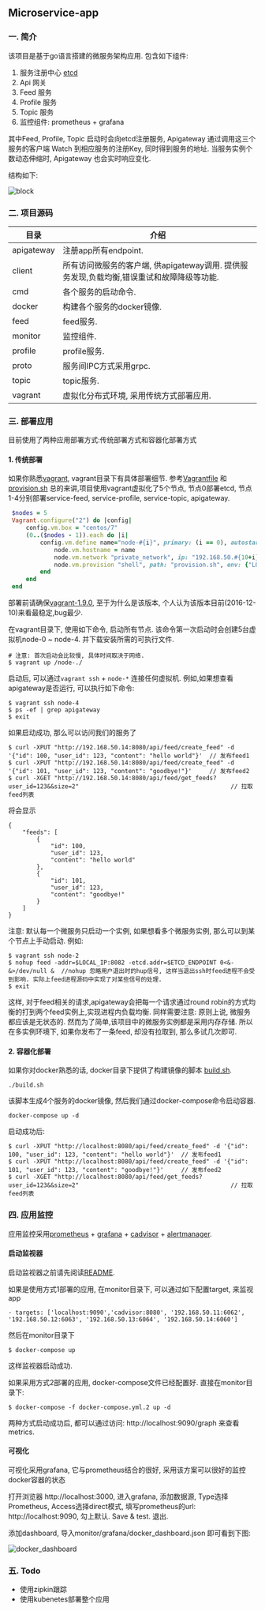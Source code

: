 ## Microservice-app

### 一. 简介

该项目是基于go语言搭建的微服务架构应用. 包含如下组件:   

1. 服务注册中心 [etcd](https://github.com/coreos/etcd)  
2. Api 网关  
3. Feed 服务  
4. Profile 服务  
5. Topic 服务  
6. 监控组件: prometheus + grafana  

其中Feed, Profile, Topic 启动时会向etcd注册服务, Apigateway 通过调用这三个服务的客户端 Watch 到相应服务的注册Key, 同时得到服务的地址. 当服务实例个数动态伸缩时, Apigateway 也会实时响应变化.

结构如下:  

![block](https://github.com/buptmiao/microservice-app/blob/master/pictures/block.png) 

### 二. 项目源码

目录 | 介绍 
--------|-----------------
apigateway  |  注册app所有endpoint.
client      |  所有访问微服务的客户端, 供apigateway调用. 提供服务发现,负载均衡,错误重试和故障降级等功能.
cmd         |  各个服务的启动命令.
docker      |  构建各个服务的docker镜像.
feed        |  feed服务.
monitor     |  监控组件.
profile     |  profile服务.
proto       |  服务间IPC方式采用grpc.
topic       |  topic服务.
vagrant     |  虚拟化分布式环境, 采用传统方式部署应用.
    
### 三. 部署应用

目前使用了两种应用部署方式:传统部署方式和容器化部署方式

#### 1. 传统部署
 如果你熟悉[vagrant](https://www.vagrantup.com/), vagrant目录下有具体部署细节. 参考[Vagrantfile](https://github.com/buptmiao/microservice-app/blob/master/vagrant/Vagrantfile) 和 [provision.sh](https://github.com/buptmiao/microservice-app/blob/master/vagrant/provision.sh)
 总的来讲,项目使用vagrant虚拟化了5个节点, 节点0部署etcd, 节点1-4分别部署service-feed, service-profile, service-topic, apigateway.
```ruby
 $nodes = 5
 Vagrant.configure("2") do |config|
     config.vm.box = "centos/7"
     (0..($nodes - 1)).each do |i|
         config.vm.define name="node-#{i}", primary: (i == 0), autostart: (i == 0) do |node|
             node.vm.hostname = name
             node.vm.network "private_network", ip: "192.168.50.#{10+i}"
             node.vm.provision "shell", path: "provision.sh", env: {"LOCAL_IP" => "192.168.50.#{10+i}", "ETCD_ENDPOINT" => "http://192.168.50.10:2379"}
         end
     end
 end
```

部署前请确保[vagrant-1.9.0](https://releases.hashicorp.com/vagrant/1.9.0/), 至于为什么是该版本, 个人认为该版本目前(2016-12-10)来看最稳定,bug最少.

在vagrant目录下, 使用如下命令, 启动所有节点. 该命令第一次启动时会创建5台虚拟机node-0 ~ node-4. 并下载安装所需的可执行文件.
```
# 注意: 首次启动会比较慢, 具体时间取决于网络.
$ vagrant up /node-./
```
启动后, 可以通过`vagrant ssh` + `node-*` 连接任何虚拟机. 例如,如果想查看apigateway是否运行, 可以执行如下命令:
```
$ vagrant ssh node-4
$ ps -ef | grep apigateway
$ exit
```

如果启动成功, 那么可以访问我们的服务了

```
$ curl -XPUT "http://192.168.50.14:8080/api/feed/create_feed" -d '{"id": 100, "user_id": 123, "content": "hello world"}'  // 发布feed1
$ curl -XPUT "http://192.168.50.14:8080/api/feed/create_feed" -d '{"id": 101, "user_id": 123, "content": "goodbye!"}'     // 发布feed2
$ curl -XGET "http://192.168.50.14:8080/api/feed/get_feeds?user_id=123&&size=2"                                           // 拉取feed列表
```

将会显示
```
{
    "feeds": [
        {
            "id": 100,
            "user_id": 123,
            "content": "hello world"
        },
        {
            "id": 101,
            "user_id": 123,
            "content": "goodbye!"
        }
    ]
}
```

注意: 默认每一个微服务只启动一个实例, 如果想看多个微服务实例, 那么可以到某个节点上手动启动. 例如:
```
$ vagrant ssh node-2
$ nohup feed -addr=$LOCAL_IP:8082 -etcd.addr=$ETCD_ENDPOINT 0<&- &>/dev/null &  //nohup 忽略用户退出时的hup信号, 这样当退出ssh时feed进程不会受到影响. 实际上feed进程源码中实现了对某些信号的处理.
$ exit
```
这样, 对于feed相关的请求,apigateway会把每一个请求通过round robin的方式均衡的打到两个feed实例上,实现进程内负载均衡. 同样需要注意: 原则上说, 微服务都应该是无状态的. 然而为了简单,该项目中的微服务实例都是采用内存存储. 所以在多实例环境下, 如果你发布了一条feed, 却没有拉取到, 那么多试几次即可.

#### 2. 容器化部署

如果你对docker熟悉的话, docker目录下提供了构建镜像的脚本 [build.sh](https://github.com/buptmiao/microservice-app/blob/master/docker/build.sh).
```
./build.sh
```
该脚本生成4个服务的docker镜像, 然后我们通过docker-compose命令启动容器.

```
docker-compose up -d
```

启动成功后:
```
$ curl -XPUT "http://localhost:8080/api/feed/create_feed" -d '{"id": 100, "user_id": 123, "content": "hello world"}'  // 发布feed1
$ curl -XPUT "http://localhost:8080/api/feed/create_feed" -d '{"id": 101, "user_id": 123, "content": "goodbye!"}'     // 发布feed2
$ curl -XGET "http://localhost:8080/api/feed/get_feeds?user_id=123&&size=2"                                           // 拉取feed列表
```

### 四. 应用监控

应用监控采用[prometheus](https://github.com/prometheus/prometheus) + [grafana](https://github.com/grafana/grafana) + [cadvisor](https://github.com/google/cadvisor) + [alertmanager](https://github.com/prometheus/alertmanager).

#### 启动监视器

启动监视器之前请先阅读[README](https://github.com/buptmiao/microservice-app/blob/master/monitor/README.md). 

如果是使用方式1部署的应用, 在monitor目录下, 可以通过如下配置target, 来监视app

```
- targets: ['localhost:9090','cadvisor:8080', '192.168.50.11:6062', '192.168.50.12:6063', '192.168.50.13:6064', '192.168.50.14:6060']
```

然后在monitor目录下
```
$ docker-compose up
```

这样监视器启动成功.

如果采用方式2部署的应用, docker-compose文件已经配置好. 直接在monitor目录下:
```
$ docker-compose -f docker-compose.yml.2 up -d
```

两种方式启动成功后, 都可以通过访问: http://localhost:9090/graph 来查看metrics.

#### 可视化

可视化采用grafana, 它与prometheus结合的很好, 采用该方案可以很好的监控docker容器的状态

打开浏览器 http://localhost:3000, 进入grafana, 添加数据源, Type选择Prometheus, Access选择direct模式, 填写prometheus的url: http://localhost:9090, 勾上默认. Save & test. 退出.

添加dashboard, 导入monitor/grafana/docker_dashboard.json 即可看到下图:

![docker_dashboard](https://github.com/buptmiao/microservice-app/blob/master/pictures/docker_dashboard.png) 

### 五. Todo

* 使用zipkin跟踪
* 使用kubenetes部署整个应用
